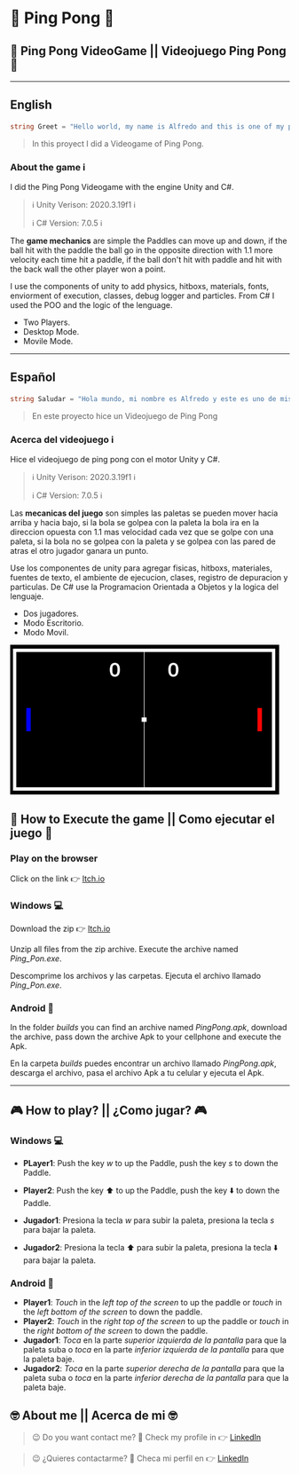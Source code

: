 # :ping_pong: Ping Pong :ping_pong:
## :space_invader: Ping Pong VideoGame || Videojuego Ping Pong :ping_pong:

---
## English
```C#
string Greet = "Hello world, my name is Alfredo and this is one of my proyects";

```

> In this proyect I did a Videogame of Ping Pong.
 ### About the game :information_source:

 I did the Ping Pong Videogame with the engine Unity and C#.

 > :information_source: Unity Verison: 2020.3.19f1 :information_source:
 >
 > :information_source: C# Version: 7.0.5 :information_source:

The **game mechanics** are simple the Paddles can move up and down, if the ball hit with the paddle the ball go in  the opposite direction with 1.1 more velocity each time hit a paddle, if the ball don't hit with paddle and hit with the back wall the other player won a point.

I use the components of unity to add physics, hitboxs, materials, fonts, enviorment of execution, classes, debug logger and particles. From C# I used the POO and the logic of the lenguage. 

* Two Players.
* Desktop Mode.
* Movile Mode.

---
## Español
~~~ C#
string Saludar = "Hola mundo, mi nombre es Alfredo y este es uno de mis proyectos";
~~~

> En este proyecto hice un Videojuego de Ping Pong
### Acerca del videojuego :information_source:

Hice el videojuego de ping pong con el motor Unity y C#.

> :information_source: Unity Verison: 2020.3.19f1 :information_source:
>
> :information_source: C# Version: 7.0.5 :information_source:

Las **mecanicas del juego** son simples las paletas se pueden mover hacia arriba y hacia bajo, si la bola se golpea con la paleta la bola ira en la direccion opuesta con 1.1 mas velocidad cada vez que se golpe con una paleta, si la bola no se golpea con la paleta y se golpea con las pared de atras el otro jugador ganara un punto.

 Use los componentes de unity para agregar fisicas, hitboxs, materiales, fuentes de texto, el ambiente de ejecucion, clases, registro de depuracion y particulas. De C# use la Programacion Orientada a Objetos y la logica del lenguaje.  

* Dos jugadores.
* Modo Escritorio.
* Modo Movil.

![Ping Pong](./Assets/PingPong.PNG)

## :space_invader: How to Execute the game || Como ejecutar el juego :space_invader:

### Play on the browser

Click on the link :point_right: [Itch.io](https://alfredoro.itch.io/ping-pong-web)

### Windows :computer:

Download the zip :point_right:  [Itch.io](https://alfredoro.itch.io/ping-pong)

Unzip all files from the zip archive. 
Execute the archive named *Ping_Pon.exe*.

Descomprime los archivos y las carpetas.
Ejecuta el archivo llamado *Ping_Pon.exe*.

### Android :iphone:

In the folder *builds* you can find an archive named *PingPong.apk*, download the archive, pass down the archive Apk to your cellphone and execute the Apk.

En la carpeta *builds* puedes encontrar un archivo llamado *PingPong.apk*, descarga el archivo, pasa el archivo Apk a tu celular y ejecuta el Apk.

---
## :video_game: How to play? || ¿Como jugar? :video_game:

### Windows :computer:
* **PLayer1**: Push the key *w* to up the Paddle, push the key *s* to down the Paddle.
* **Player2**: Push the key :arrow_up: to up the Paddle, push the key :arrow_down: to down the Paddle.

* **Jugador1**: Presiona la tecla *w* para subir la paleta, presiona la tecla *s* para bajar la paleta.
* **Jugador2**: Presiona la tecla :arrow_up: para subir la paleta, presiona la tecla :arrow_down: para bajar la paleta.

### Android :iphone:
* **Player1**: *Touch* in the *left top of the screen* to up the paddle or *touch* in the *left bottom of the screen* to down the paddle.
* **Player2**: *Touch* in the *right top of the screen* to up the paddle or *touch* in the *right bottom of the screen* to down the paddle.
* **Jugador1**: *Toca* en la parte *superior izquierda de la pantalla* para que la paleta suba o *toca* en la parte *inferior izquierda de la pantalla* para que la paleta baje.
* **Jugador2**: *Toca* en la parte *superior derecha de la pantalla* para que la paleta suba o *toca* en la parte *inferior derecha de la pantalla* para que la paleta baje.

## :nerd_face: **About me** || **Acerca de mi** :nerd_face:

> :wink: Do you want contact me? :eyes: Check my profile in :point_right: [LinkedIn](https://www.linkedin.com/in/alfredo-rodríguez-orenday-73a14a215/ "Alfredo Rdz O")  

> :wink: ¿Quieres contactarme? :eyes: Checa mi perfil en :point_right: [LinkedIn](https://www.linkedin.com/in/alfredo-rodríguez-orenday-73a14a215/ "Alfredo Rdz O")  
